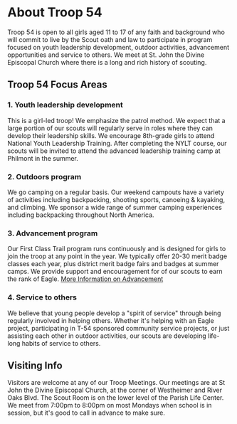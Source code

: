 # About Troop 54

Troop 54 is open to all girls aged 11 to 17 of any faith and background who will commit to live by the Scout oath and law to participate in program focused on youth leadership development, outdoor activities, advancement opportunities and service to others.  We meet at St. John the Divine Episcopal Church where there is a long and rich history of scouting.

## Troop 54 Focus Areas
### 1.  Youth leadership development
This is a girl-led troop!  We emphasize the patrol method.  We expect that a large portion of our scouts will regularly serve in roles where they can develop their leadership skills.  We encourage 8th-grade girls to attend National Youth Leadership Training.  After completing the NYLT course, our scouts will be invited to attend the advanced leadership training camp at Philmont in the summer.
### 2.  Outdoors program
We go camping on a regular basis.  Our weekend campouts have a variety of activities including backpacking, shooting sports, canoeing & kayaking, and climbing.  We sponsor a wide range of summer camping experiences including backpacking throughout North America.
### 3.  Advancement program
Our First Class Trail program runs continuously and is designed for girls to join the troop at any point in the year.  We typically offer 20-30 merit badge classes each year, plus district merit badge fairs and badges at summer camps.  We provide support and encouragement for of our scouts to earn the rank of Eagle. [More Information on Advancement](../development/advancement.md)
### 4.  Service to others
We believe that young people develop a "spirit of service" through being regularly involved in helping others.  Whether it's helping with an Eagle project, participating in T-54 sponsored community service projects, or just assisting each other in outdoor activities, our scouts are developing life-long habits of service to others.

## Visiting Info
Visitors are welcome at any of our Troop Meetings.  Our meetings are at St John the Divine Episcopal Church, at the corner of Westheimer and River Oaks Blvd.  The Scout Room is on the lower level of the Parish Life Center.  We meet from 7:00pm to 8:00pm on most Mondays when school is in session, but it's good to call in advance to make sure.